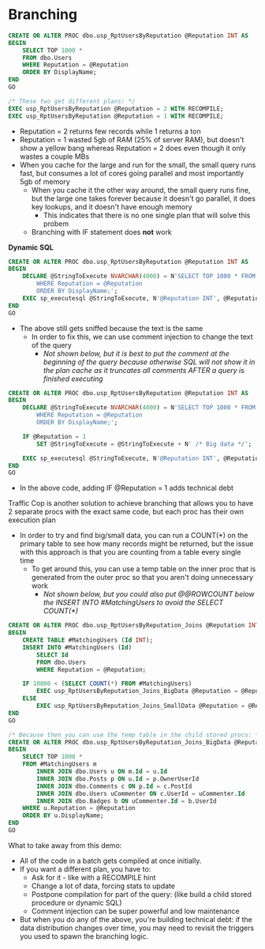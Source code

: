 # Branching

```sql
CREATE OR ALTER PROC dbo.usp_RptUsersByReputation @Reputation INT AS
BEGIN
	SELECT TOP 1000 *
	FROM dbo.Users
	WHERE Reputation = @Reputation
	ORDER BY DisplayName;
END
GO

/* These two get different plans: */
EXEC usp_RptUsersByReputation @Reputation = 2 WITH RECOMPILE;
EXEC usp_RptUsersByReputation @Reputation = 1 WITH RECOMPILE;
```

* Reputation = 2 returns few records while 1 returns a ton
* Reputation = 1 wasted 5gb of RAM (25% of server RAM), but doesn't show a yellow bang whereas Reputation = 2 does even though it only wastes a couple MBs
* When you cache for the large and run for the small, the small query runs fast, but consumes a lot of cores going parallel and most importantly 5gb of memory
  * When you cache it the other way around, the small query runs fine, but the large one takes forever because it doesn't go parallel, it does key lookups, and it doesn't have enough memory
    * This indicates that there is no one single plan that will solve this probem
  * Branching with IF statement does **not** work



**Dynamic SQL**

```sql
CREATE OR ALTER PROC dbo.usp_RptUsersByReputation @Reputation INT AS
BEGIN
	DECLARE @StringToExecute NVARCHAR(4000) = N'SELECT TOP 1000 * FROM dbo.Users
		WHERE Reputation = @Reputation
		ORDER BY DisplayName;';
	EXEC sp_executesql @StringToExecute, N'@Reputation INT', @Reputation;
END
GO
```

* The above still gets sniffed because the text is the same
  * In order to fix this, we can use comment injection to change the text of the query
    * _Not shown below, but it is best to put the comment at the beginning of the query because otherwise SQL will not show it in the plan cache as it truncates all comments AFTER a query is finished executing_

```sql
CREATE OR ALTER PROC dbo.usp_RptUsersByReputation @Reputation INT AS
BEGIN
	DECLARE @StringToExecute NVARCHAR(4000) = N'SELECT TOP 1000 * FROM dbo.Users
		WHERE Reputation = @Reputation
		ORDER BY DisplayName;';

	IF @Reputation = 1
		SET @StringToExecute = @StringToExecute + N' /* Big data */';

	EXEC sp_executesql @StringToExecute, N'@Reputation INT', @Reputation;
END
GO
```

* In the above code, adding IF @Reputation = 1 adds technical debt

Traffic Cop is another solution to achieve branching that allows you to have 2 separate procs with the exact same code, but each proc has their own execution plan

* In order to try and find big/small data, you can run a COUNT(\*) on the primary table to see how many records might be returned, but the issue with this approach is that you are counting from a table every single time
  * To get around this, you can use a temp table on the inner proc that is generated from the outer proc so that you aren't doing unnecessary work
    * _Not shown below, but you could also put @@ROWCOUNT below the INSERT INTO #MatchingUsers to avoid the SELECT COUNT(\*)_

```sql
CREATE OR ALTER PROC dbo.usp_RptUsersByReputation_Joins @Reputation INT AS
BEGIN
	CREATE TABLE #MatchingUsers (Id INT);
	INSERT INTO #MatchingUsers (Id)
		SELECT Id
		FROM dbo.Users
		WHERE Reputation = @Reputation;

	IF 10000 < (SELECT COUNT(*) FROM #MatchingUsers)
		EXEC usp_RptUsersByReputation_Joins_BigData @Reputation = @Reputation;
	ELSE
		EXEC usp_RptUsersByReputation_Joins_SmallData @Reputation = @Reputation;
END
GO

/* Because then you can use the temp table in the child stored procs: */
CREATE OR ALTER PROC dbo.usp_RptUsersByReputation_Joins_BigData @Reputation INT AS
BEGIN
	SELECT TOP 1000 *
	FROM #MatchingUsers m
		INNER JOIN dbo.Users u ON m.Id = u.Id
		INNER JOIN dbo.Posts p ON u.Id = p.OwnerUserId
		INNER JOIN dbo.Comments c ON p.Id = c.PostId
		INNER JOIN dbo.Users uCommenter ON c.UserId = uCommenter.Id
		INNER JOIN dbo.Badges b ON uCommenter.Id = b.UserId
	WHERE u.Reputation = @Reputation
	ORDER BY u.DisplayName;
END
GO
```

What to take away from this demo:

* All of the code in a batch gets compiled at once initially.
* If you want a different plan, you have to:
  * Ask for it - like with a RECOMPILE hint
  * Change a lot of data, forcing stats to update
  * Postpone compilation for part of the query: (like build a child stored procedure or dynamic SQL)
  * Comment injection can be super powerful and low maintenance
* But when you do any of the above, you're building technical debt: if the data distribution changes over time, you may need to revisit the triggers you used to spawn the branching logic.
